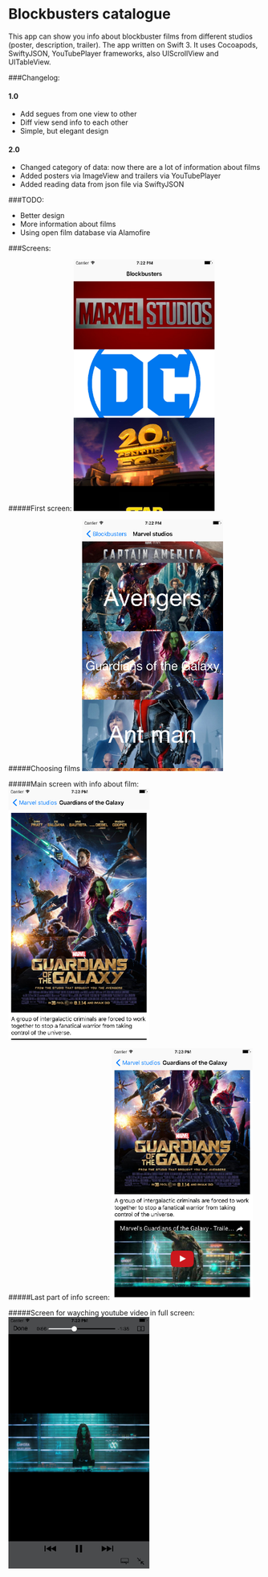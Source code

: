 # Blockbusters catalogue

This app can show you info about blockbuster films from different studios (poster, description, trailer).
The app written on Swift 3. It uses Cocoapods, SwiftyJSON, YouTubePlayer frameworks, also UIScrollView and UITableView.

###Changelog:
#### 1.0
* Add segues from one view to other
* Diff view send info to each other
* Simple, but elegant design

#### 2.0
* Changed category of data: now there are a lot of information about films
* Added posters via ImageView and trailers via YouTubePlayer
* Added reading data from json file via SwiftyJSON

###TODO:
* Better design
* More information about films
* Using open film database via Alamofire

###Screens:

#####First screen: 
<img src="https://github.com/maxbach/Catalogue/blob/master/Screenshots/First%20screen.png" alt="alt text" height="500">

#####Choosing films 
<img src="https://github.com/maxbach/Catalogue/blob/master/Screenshots/Choosing%20dilm.png" alt="alt text" height="500">

#####Main screen with info about film: 
<img src="https://github.com/maxbach/Catalogue/blob/master/Screenshots/Main%20screen.png" alt="alt text" height="500">

#####Last part of info screen: 
<img src="https://github.com/maxbach/Catalogue/blob/master/Screenshots/Scrolling.png" alt="alt text" height="500">

#####Screen for wayching youtube video in full screen: 
<img src="https://github.com/maxbach/Catalogue/blob/master/Screenshots/Youtube%20video.png" alt="alt text" height="500">
